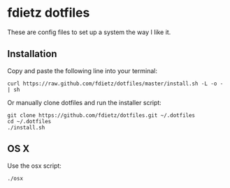 # fdietz dotfiles

These are config files to set up a system the way I like it.

## Installation
Copy and paste the following line into your terminal:

    curl https://raw.github.com/fdietz/dotfiles/master/install.sh -L -o - | sh

Or manually clone dotfiles and run the installer script:

    git clone https://github.com/fdietz/dotfiles.git ~/.dotfiles
    cd ~/.dotfiles
    ./install.sh

## OS X
Use the osx script:

    ./osx